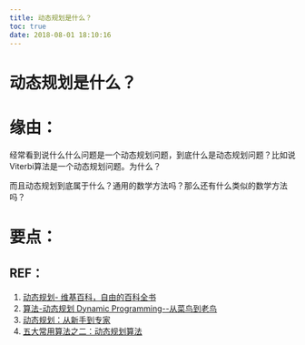 ```yaml
---
title: 动态规划是什么？
toc: true
date: 2018-08-01 18:10:16
---
```

# 动态规划是什么？




# 缘由：


经常看到说什么什么问题是一个动态规划问题，到底什么是动态规划问题？比如说Viterbi算法是一个动态规划问题。为什么？

而且动态规划到底属于什么？通用的数学方法吗？那么还有什么类似的数学方法吗？


# 要点：





## REF：

1. [动态规划- 维基百科，自由的百科全书](https://zh.wikipedia.org/zh-hans/%E5%8A%A8%E6%80%81%E8%A7%84%E5%88%92)
2. [算法-动态规划 Dynamic Programming--从菜鸟到老鸟](https://blog.csdn.net/u013309870/article/details/75193592)
3. [动态规划：从新手到专家](http://www.hawstein.com/posts/dp-novice-to-advanced.html)
4. [五大常用算法之二：动态规划算法](http://www.cnblogs.com/steven_oyj/archive/2010/05/22/1741374.html)
